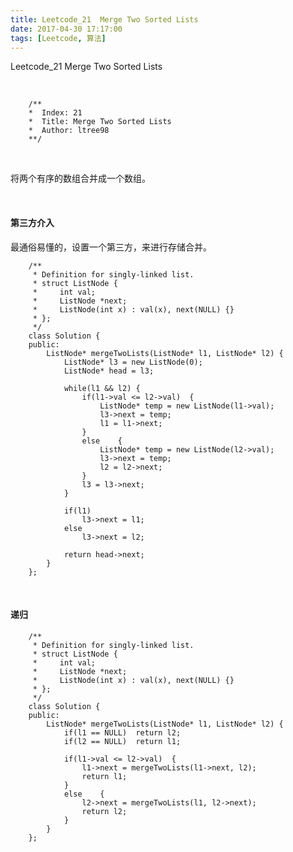 ```yaml
---
title: Leetcode_21  Merge Two Sorted Lists
date: 2017-04-30 17:17:00
tags: [Leetcode, 算法]
---
```


Leetcode_21  Merge Two Sorted Lists


<!-- more -->
<br/>


        /**
        *  Index: 21
        *  Title: Merge Two Sorted Lists
        *  Author: ltree98
        **/


<br/>


将两个有序的数组合并成一个数组。


<br/>

#### 第三方介入

最通俗易懂的，设置一个第三方，来进行存储合并。



        /**
         * Definition for singly-linked list.
         * struct ListNode {
         *     int val;
         *     ListNode *next;
         *     ListNode(int x) : val(x), next(NULL) {}
         * };
         */
        class Solution {
        public:
            ListNode* mergeTwoLists(ListNode* l1, ListNode* l2) {
                ListNode* l3 = new ListNode(0);
                ListNode* head = l3;
        
                while(l1 && l2) {
                    if(l1->val <= l2->val)  {
                        ListNode* temp = new ListNode(l1->val);
                        l3->next = temp;
                        l1 = l1->next;
                    }
                    else    {
                        ListNode* temp = new ListNode(l2->val);
                        l3->next = temp;
                        l2 = l2->next;
                    }
                    l3 = l3->next;
                }
        
                if(l1)
                    l3->next = l1;
                else
                    l3->next = l2;
        
                return head->next;
            }
        };


<br/>


#### 递归



        /**
         * Definition for singly-linked list.
         * struct ListNode {
         *     int val;
         *     ListNode *next;
         *     ListNode(int x) : val(x), next(NULL) {}
         * };
         */
        class Solution {
        public:
            ListNode* mergeTwoLists(ListNode* l1, ListNode* l2) {
                if(l1 == NULL)  return l2;
                if(l2 == NULL)  return l1;
        
                if(l1->val <= l2->val)  {
                    l1->next = mergeTwoLists(l1->next, l2);
                    return l1;
                }
                else    {
                    l2->next = mergeTwoLists(l1, l2->next);
                    return l2;
                }
            }
        };
